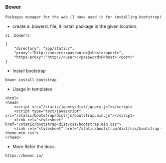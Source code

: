 ### Bower
```
Packages manager for the web.(I have used it for installing bootstrap)
```

* create a .bowerrc file, it install package in the given location.
```
vi .bowerrc

{
    "directory": "app/static/",
    "proxy":"http://<user>:<password>@<host>:<port>",
    "https-proxy":"http://<user>:<password>@<host>:<port>"
}
```

* Install bootstrap

```
bower install bootstrap
```

* Usage in templates

```
<html>
<head>
    <script src="/static/jquery/dist/jquery.js"></script>
    <script type="text/javascript" src="/static/bootstrap/dist/js/bootstrap.min.js"></script>
    <link rel="stylesheet" href="/static/bootstrap/dist/css/bootstrap.min.css">
    <link rel="stylesheet" href="/static/bootstrap/dist/css/bootstrap-theme.min.css">
</head>
```
* More Refer the docs.

```
https://bower.io/
```
